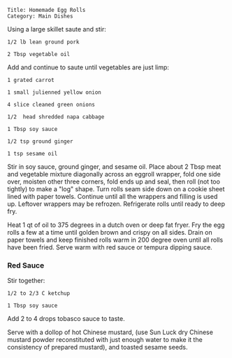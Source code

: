~~~ recipe-info
Title: Homemade Egg Rolls
Category: Main Dishes
~~~

Using a large skillet saute and stir:

~~~ recipe-ingredients
1/2 lb lean ground pork

2 Tbsp vegetable oil
~~~

Add and continue to saute until vegetables are just limp:

~~~ recipe-ingredients
1 grated carrot

1 small julienned yellow onion

4 slice cleaned green onions

1/2  head shredded napa cabbage

1 Tbsp soy sauce

1/2 tsp ground ginger

1 tsp sesame oil
~~~

Stir in soy sauce, ground ginger, and sesame oil. Place about 2 Tbsp meat and vegetable mixture
diagonally across an eggroll wrapper, fold one side over, moisten other three corners, fold ends up
and seal, then roll (not too tightly) to make a "log" shape. Turn rolls seam side down on a cookie
sheet lined with paper towels. Continue until all the wrappers and filling is used up. Leftover
wrappers may be refrozen. Refrigerate rolls until ready to deep fry.

Heat 1 qt of oil to 375 degrees in a dutch oven or deep fat fryer. Fry the egg rolls a few at a time
until golden brown and crispy on all sides. Drain on paper towels and keep finished rolls warm in
200 degree oven until all rolls have been fried. Serve warm with red sauce or tempura dipping sauce.


### Red Sauce

Stir together:

~~~ recipe-ingredients
1/2 to 2/3 C ketchup

1 Tbsp soy sauce
~~~

Add 2 to 4 drops tobasco sauce to taste.

Serve with a dollop of hot Chinese mustard, (use Sun Luck dry Chinese mustard powder reconstituted
with just enough water to make it the consistency of prepared mustard), and toasted sesame seeds.
